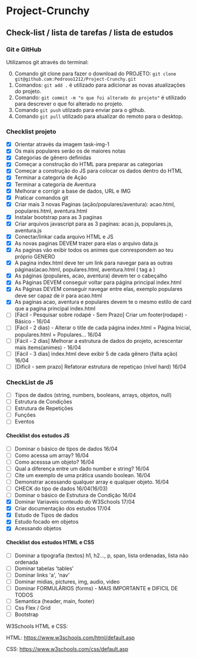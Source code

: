 # Project-Crunchy

## Check-list / lista de tarefas / lista de estudos

### Git e GitHub

Utilizamos git através do terminal:

0. Comando git clone para fazer o download do PROJETO: `git clone git@github.com:Pedrooo1212/Project-Crunchy.git  `
1. Comandos: `git add .` é utilizado para adicionar as novas atualizações do projeto.
2. Comando: `git commit -m "o que foi alterado do projeto"` é utilizado para descrever o que foi alterado no projeto.
3. Comando `git push` utilzado para enviar para o github.
4. Comando `git pull` utilizado para atualizar do remoto para o desktop.

### Checklist projeto

* [X]  Orientar através da imagem task-img-1
* [X]  Os mais populares serão os de maiores notas
* [X]  Categorias de gênero definidas
* [X]  Começar a construção do HTML para preparar as categorias
* [X]  Começar a construção do JS para colocar os dados dentro do HTML
* [X]  Terminar a categoria de Ação
* [X]  Terminar a categoria de Aventura
* [X]  Melhorar e corrigir a base de dados, URL e IMG
* [X]  Praticar comandos git
* [X]  Criar mais 3 novas Paginas (ação/populares/aventura): acao.html, populares.html, aventura.html
* [X]  Instalar bootstrap para as 3 paginas
* [X]  Criar arquivos javascript para as 3 paginas: acao.js, populares.js, aventura.js
* [X]  Conectar/linkar cada arquivo HTML e JS
* [X]  As novas paginas DEVEM trazer para elas o arquivo data.js
* [X]  As paginas vão exibir todos os animes que conrespondem ao teu próprio GENERO
* [X]  A pagina index.html deve ter um link para navegar para as outras páginas(acao.html, populares.html, aventura.html ( tag a )
* [X]  As páginas (populares, acao, aventura) devem ter o cabeçalho
* [X]  As Páginas DEVEM conseguir voltar para página principal index.html
* [X]  As Páginas DEVEM conseguir navegar entre elas, exemplo populares deve ser capaz de ir para acao.html
* [X]  As paginas acao, aventura e populares devem te o mesmo estilo de card que a pagina principal index.html
* [ ]  [Fácil  - Pesquisar sobre rodapé - Sem Prazo] Criar um footer(rodapé) - Básico - 16/04
* [ ]  [Fácil  - 2 dias) - Alterar o title de cada página index.html = Página Inicial, populares.html = Populares... 16/04
* [ ]  [Fácil - 2 dias] Melhorar a estrutura de dados do projeto, acrescentar mais items(animes) - 16/04
* [ ]  [Fácil - 3 dias] index.html deve exibir 5 de cada gênero (falta ação) 16/04
* [ ]  [Díficil - sem prazo] Refatorar estrutura de repetiçao (nível hard) 16/04

### CheckList de JS

* [ ]  Tipos de dados (string, numbers, booleans, arrays, objetos, null)
* [ ]  Estrutura de Condições
* [ ]  Estrutura de Repetições
* [ ]  Funções
* [ ]  Eventos

#### Checklist dos estudos JS

* [ ]  Dominar o básico de tipos de dados 16/04
* [ ]  Como acessa um array? 16/04
* [ ]  Como acesssa um objeto? 16/04
* [ ]  Qual a diferença entre um dado number e string? 16/04
* [ ]  Cite um exemplo de uma prática usando boolean. 16/04
* [ ]  Demonstrar acessando qualquer array e qualquer objeto. 16/04
* [ ]  CHECK do tipo de dados 16/04(16/03)
* [ ]  Dominar o básico de Estrutura de Condição 16/04
* [X]  Dominar Variaveis conteudo do W3Schools 17/04
* [X]  Criar documentação dos estudos 17/04
* [X]  Estudo de Tipos de dados
* [X]  Estudo focado em objetos
* [X]  Acessando objetos

#### Checklist dos estudos HTML e CSS

* [ ]  Dominar a tipografia (textos) h1, h2..., p, span, lista ordenadas, lista não ordenada
* [ ]  Dominar tabelas 'tables'
* [ ]  Dominar links 'a', 'nav'
* [ ]  Dominar midias, pictures, img, audio, video
* [ ]  Dominar FORMULÁRIOS (forms) - MAIS IMPORTANTE e DIFICIL DE TODOS
* [ ]  Semantica (header, main, footer)
* [ ]  Css Flex / Grid
* [ ]  Bootstrap

W3Schools HTML e CSS:

HTML: https://www.w3schools.com/html/default.asp

CSS: https://www.w3schools.com/css/default.asp
